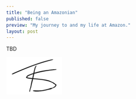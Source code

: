 ```yaml
---
title: "Being an Amazonian"
published: false
preview: "My journey to and my life at Amazon."
layout: post
---
```


TBD


<!-- Signature here -->
<img src="/img/ts.png" height="100px">
